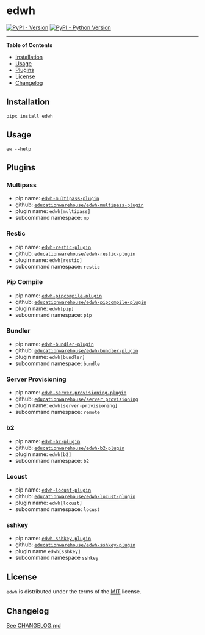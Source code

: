 # edwh

[![PyPI - Version](https://img.shields.io/pypi/v/edwh.svg)](https://pypi.org/project/edwh)
[![PyPI - Python Version](https://img.shields.io/pypi/pyversions/edwh.svg)](https://pypi.org/project/edwh)

-----

**Table of Contents**

- [Installation](#installation)
- [Usage](#usage)
- [Plugins](#plugins)
- [License](#license)
- [Changelog](#changelog)

## Installation

```console
pipx install edwh
```

## Usage

```console
ew --help
```

## Plugins

### Multipass

- pip name: [`edwh-multipass-plugin`](https://pypi.org/project/edwh-multipass-plugin/)
- github: [`educationwarehouse/edwh-multipass-plugin`](https://github.com/educationwarehouse/edwh-multipass-plugin)
- plugin name: `edwh[multipass]`
- subcommand namespace: `mp`

### Restic

- pip name: [`edwh-restic-plugin`](https://pypi.org/project/edwh-restic-plugin/)
- github: [`educationwarehouse/edwh-restic-plugin`](https://github.com/educationwarehouse/edwh-restic-plugin)
- plugin name: `edwh[restic]`
- subcommand namespace: `restic`

### Pip Compile

- pip name: [`edwh-pipcompile-plugin`](https://pypi.org/project/edwh-pipcompile-plugin/)
- github: [`educationwarehouse/edwh-pipcompile-plugin`](https://github.com/educationwarehouse/edwh-pipcompile-plugin)
- plugin name: `edwh[pip]`
- subcommand namespace: `pip`

### Bundler

- pip name: [`edwh-bundler-plugin`](https://pypi.org/project/edwh-bundler-plugin/)
- github: [`educationwarehouse/edwh-bundler-plugin`](https://github.com/educationwarehouse/edwh-bundler-plugin)
- plugin name: `edwh[bundler]`
- subcommand namespace: `bundle`

### Server Provisioning 
- pip name: [`edwh-server-provisioning-plugin`](https://pypi.org/project/edwh-server-provisioning-plugin/)
- github: [`educationwarehouse/server_provisioning`](https://github.com/educationwarehouse/server_provisioning)
- plugin name: `edwh[server-provisioning]`
- subcommand namespace: `remote`

### b2 
- pip name: [`edwh-b2-plugin`](https://pypi.org/project/edwh-b2-plugin/)
- github: [`educationwarehouse/edwh-b2-plugin`](https://github.com/educationwarehouse/edwh-b2-plugin)
- plugin name: `edwh[b2]`
- subcommand namespace: `b2`

### Locust
- pip name: [`edwh-locust-plugin`](https://pypi.org/project/edwh-locust-plugin/)
- github: [`educationwarehouse/edwh-locust-plugin`](https://github.com/educationwarehouse/edwh-locust-plugin)
- plugin name: `edwh[locust]`
- subcommand namespace: `locust`

### sshkey
- pip name: [`edwh-sshkey-plugin`](https://pypi.org/project/edwh-sshkey-plugin)
- github: [`educationwarehouse/edwh-sshkey-plugin`](https://github.com/educationwarehouse/edwh-sshkey-plugin)
- plugin name `edwh[sshkey]`
- subcommand namespace `sshkey`

## License

`edwh` is distributed under the terms of the [MIT](https://spdx.org/licenses/MIT.html) license.

## Changelog

[See CHANGELOG.md](CHANGELOG.md)